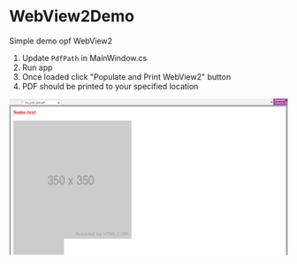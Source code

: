 # WebView2Demo
Simple demo opf WebView2

1. Update `PdfPath` in MainWindow.cs
2. Run app
3. Once loaded click "Populate and Print WebView2" button
4. PDF should be printed to your specified location


![alt text](https://github.com/haldocalypse/WebView2Demo/blob/main/OutputImage.PNG?raw=true)

